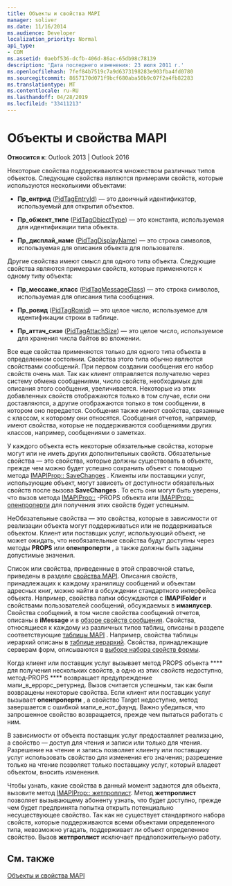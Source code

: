 ```yaml
---
title: Объекты и свойства MAPI
manager: soliver
ms.date: 11/16/2014
ms.audience: Developer
localization_priority: Normal
api_type:
- COM
ms.assetid: 0aebf536-dcfb-406d-86ac-65db98c78139
description: 'Дата последнего изменения: 23 июля 2011 г.'
ms.openlocfilehash: 7fef84b7519c7a9d6373198283e903fba4fd0780
ms.sourcegitcommit: 8657170d071f9bcf680aba50b9c07f2a4fb82283
ms.translationtype: MT
ms.contentlocale: ru-RU
ms.lasthandoff: 04/28/2019
ms.locfileid: "33411213"
---
```

# <a name="mapi-objects-and-properties"></a>Объекты и свойства MAPI

  
  
**Относится к**: Outlook 2013 | Outlook 2016 
  
Некоторые свойства поддерживаются множеством различных типов объектов. Следующие свойства являются примерами свойств, которые используются несколькими объектами:
  
- **Пр_ентрид** ([PidTagEntryId](pidtagentryid-canonical-property.md)) — это двоичный идентификатор, используемый для открытия объектов.
    
- **Пр_обжект_типе** ([PidTagObjectType](pidtagobjecttype-canonical-property.md)) — это константа, используемая для идентификации типа объекта.
    
- **Пр_дисплай_наме** ([PidTagDisplayName](pidtagdisplayname-canonical-property.md)) — это строка символов, используемая для описания объекта для пользователя.
    
Другие свойства имеют смысл для одного типа объекта. Следующие свойства являются примерами свойств, которые применяются к одному типу объекта:
  
- **Пр_мессаже_класс** ([PidTagMessageClass](pidtagmessageclass-canonical-property.md)) — это строка символов, используемая для описания типа сообщения.
    
- **Пр_ровид** ([PidTagRowid](pidtagrowid-canonical-property.md)) — это целое число, используемое для идентификации строки в таблице.
    
- **Пр_аттач_сизе** ([PidTagAttachSize](pidtagattachsize-canonical-property.md)) — это целое число, используемое для хранения числа байтов во вложении.
    
Все еще свойства применяются только для одного типа объекта в определенном состоянии. Свойства этого типа обычно являются свойствами сообщений. При первом создании сообщения его набор свойств очень мал. Так как клиент отправляется получателю через систему обмена сообщениями, число свойств, необходимых для описания этого сообщения, увеличивается. Некоторые из этих добавленных свойств отображаются только в том случае, если они доставляются, а другие отображаются только в том сообщении, в котором оно передается. Сообщения также имеют свойства, связанные с классом, к которому они относятся. Сообщения отчетов, например, имеют свойства, которые не поддерживаются сообщениями других классов, например, сообщениями о заметках. 
  
У каждого объекта есть некоторые обязательные свойства, которые могут или не иметь других дополнительных свойств. Обязательные свойства — это свойства, которые должны существовать в объекте, прежде чем можно будет успешно сохранить объект с помощью метода [IMAPIProp:: SaveChanges](imapiprop-savechanges.md) . Клиенты или поставщики услуг, использующие объект, могут зависеть от доступности обязательных свойств после вызова **SaveChanges** . То есть они могут быть уверены, что вызов метода [IMAPIProp::](imapiprop-getprops.md) -PROPS объекта или [IMAPIProp:: опенпроперти](imapiprop-openproperty.md) для получения этих свойств будет успешным. 
  
НеОбязательные свойства — это свойства, которые в зависимости от реализации объекта могут поддерживаться или не поддерживаться объектом. Клиент или поставщик услуг, использующий объект, не может ожидать, что необязательные свойства будут доступны через методы **PROPS** или **опенпроперти** , а также должны быть заданы допустимые значения. 
  
Список или свойства, приведенные в этой справочной статье, приведены в разделе [свойства MAPI](mapi-properties.md). Описания свойств, принадлежащих к каждому хранилищу сообщений и объектам адресных книг, можно найти в обсуждении стандартного интерфейса объекта. Например, свойства папки обсуждаются с **IMAPIFolder** и свойствами пользователей сообщений, обсуждаемых в **имаилусер**. Свойства сообщений, в том числе свойства сообщений отчетов, описаны в **iMessage** и в [обзоре свойств сообщения](message-properties-overview.md). Свойства, относящиеся к каждому из различных типов таблиц, описаны в разделе соответствующие [таблицы MAPI](mapi-tables.md) . Например, свойства таблицы иерархий описаны в [таблице иерархий](hierarchy-tables.md). Свойства, принадлежащие серверам форм, описываются в [выборе набора свойств формы](choosing-a-form-s-property-set.md).
  
Когда клиент или поставщик услуг вызывает метод PROPS объекта **** для получения нескольких свойств, а одно из этих свойств недоступно, метод-PROPS **** возвращает предупреждение мапи_в_еррорс_ретурнед. Вызов считается успешным, так как были возвращены некоторые свойства. Если клиент или поставщик услуг вызывает **опенпроперти** , а свойство Target недоступно, метод завершается с ошибкой мапи_е_нот_фаунд. Важно убедиться, что запрошенное свойство возвращается, прежде чем пытаться работать с ним. 
  
В зависимости от объекта поставщик услуг предоставляет реализацию, а свойство — доступ для чтения и записи или только для чтения. Разрешение на чтение и запись позволяет клиенту или поставщику услуг использовать свойство для изменения его значения; разрешение только на чтение позволяет только поставщику услуг, который владеет объектом, вносить изменения. 
  
Чтобы узнать, какие свойства в данный момент задаются для объекта, вызовите метод [IMAPIProp:: жетпроплист](imapiprop-getproplist.md). Метод **жетпроплист** позволяет вызывающему абоненту узнать, что будет доступно, прежде чем будет предпринята попытка открыть потенциально несуществующее свойство. Так как не существует стандартного набора свойств, которые поддерживаются всеми объектами определенного типа, невозможно угадать, поддерживает ли объект определенное свойство. Вызов **жетпроплист** исключает предположительную работу. 
  
## <a name="see-also"></a>См. также



[Объекты и свойства MAPI](mapi-objects-and-properties.md)

